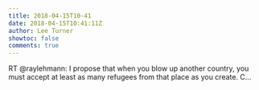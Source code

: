```yaml
---
title: 2018-04-15T10-41
date: 2018-04-15T10:41:11Z
author: Lee Turner
showtoc: false
comments: true
---
```


RT @raylehmann: I propose that when you blow up another country, you must accept at least as many refugees from that place as you create. C…

